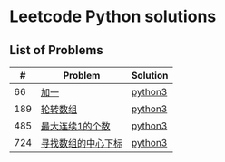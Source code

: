# Leetcode Python solutions

## List of Problems

| #    | Problem                                                                                          | Solution       |
| ---- | ------------------------------------------------------------------------------------------------ | -------------- |
| 66 | [加一](https://leetcode.cn/problems/plus-one/) | [python3](./solutions/66.py) |
| 189 | [轮转数组](https://leetcode.cn/problems/rotate-array/) | [python3](./solutions/189.py) |
| 485 | [最大连续1的个数](https://leetcode.cn/problems/max-consecutive-ones/) | [python3](./solutions/485.py) |
| 724 | [寻找数组的中心下标](https://leetcode.cn/problems/find-pivot-index/) | [python3](./solutions/724.py) |
